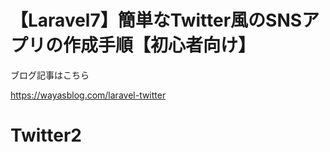 # 【Laravel7】簡単なTwitter風のSNSアプリの作成手順【初心者向け】

ブログ記事はこちら

https://wayasblog.com/laravel-twitter
# Twitter2
